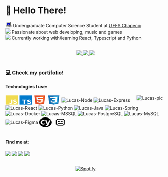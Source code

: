 # 👋 Hello There! 
<img src=https://raw.githubusercontent.com/TheDudeThatCode/TheDudeThatCode/master/Assets/PC.gif width="20"> Undergraduate Computer Science Student at <a href="https://github.com/ccuffs"> UFFS Chapecó</a><br>
<img src=https://raw.githubusercontent.com/TheDudeThatCode/TheDudeThatCode/master/Assets/gandalf_parrot.gif width="20"> Passionate about web developing, music and games <br>
<img src=https://raw.githubusercontent.com/TheDudeThatCode/TheDudeThatCode/master/Assets/powerup.gif width="20"> Currently working with/learning React, Typescript and Python <br><br>

<div align="center">
  <a href="https://github.com/lucassmaniotto">
  <img height="180em" src="https://github-readme-stats.vercel.app/api?username=lucassmaniotto&show_icons=true&theme=tokyonight&include_all_commits=true&count_private=true"/>
  <img height="180em" src="https://github-readme-stats.vercel.app/api/top-langs/?username=lucassmaniotto&layout=compact&langs_count=7&theme=tokyonight"/>
  <img height="180em" src="https://github-readme-streak-stats.herokuapp.com/?user=lucassmaniotto&theme=tokyonight"/>
</div>
<div style="display: inline_block"><br>
  <h3><a href="https://hello-world-lucassmaniotto.vercel.app">💻 Check my portifolio!</a></h3>
  <h4>Technologies I use:</h4>
  <img align="right" alt="Lucas-pic" width=18% src="https://i.imgur.com/Es8mmx2.gif">
  <img align="center" alt="Lucas-Js" height="30" width="40" src="https://raw.githubusercontent.com/devicons/devicon/master/icons/javascript/javascript-plain.svg">
  <img align="center" alt="Lucas-Ts" height="30" width="40" src="https://raw.githubusercontent.com/devicons/devicon/master/icons/typescript/typescript-plain.svg">
  <img align="center" alt="Lucas-HTML" height="30" width="40" src="https://raw.githubusercontent.com/devicons/devicon/master/icons/html5/html5-original.svg">
  <img align="center" alt="Lucas-CSS" height="30" width="40" src="https://raw.githubusercontent.com/devicons/devicon/master/icons/css3/css3-original.svg">
  <img align="center" alt="Lucas-Node" height="30" width="40" src="https://cdn.jsdelivr.net/gh/devicons/devicon/icons/nodejs/nodejs-original.svg" />
  <img align="center" alt="Lucas-Express" height="30" width="40" src="https://cdn.jsdelivr.net/gh/devicons/devicon/icons/express/express-original.svg" />
  <img align="center" alt="Lucas-React" height="30" width="40" src="https://cdn.jsdelivr.net/gh/devicons/devicon/icons/react/react-original.svg" />
  <img align="center" alt="Lucas-Python" height="30" width="40" src="https://cdn.jsdelivr.net/gh/devicons/devicon/icons/python/python-original.svg" />
  <img align="center" alt="Lucas-Java" height="30" width="40" src="https://cdn.jsdelivr.net/gh/devicons/devicon/icons/java/java-original.svg" />
  <img align="center" alt="Lucas-Spring" height="25" width="35" src="https://cdn.jsdelivr.net/gh/devicons/devicon/icons/spring/spring-original.svg" />
  <img align="center" alt="Lucas-Docker" height="30" width="40" src="https://cdn.jsdelivr.net/gh/devicons/devicon/icons/docker/docker-original.svg" />
  <img align="center" alt="Lucas-MSSQL" height="30" width="40" src="https://cdn.jsdelivr.net/gh/devicons/devicon/icons/microsoftsqlserver/microsoftsqlserver-plain.svg" />
  <img align="center" alt="Lucas-PostgreSQL" height="30" width="40" src="https://cdn.jsdelivr.net/gh/devicons/devicon/icons/postgresql/postgresql-original.svg" />
  <img align="center" alt="Lucas-MySQL" height="25" width="40" src="https://cdn.jsdelivr.net/gh/devicons/devicon/icons/mysql/mysql-original.svg" />
  <img align="center" alt="Lucas-Figma" height="30" width="25" src="https://cdn.jsdelivr.net/gh/devicons/devicon/icons/figma/figma-original.svg" />
  <img align="center" alt="Lucas-Cypress" height="30" width="40" src="./svg/cypress.svg" />
  <img align="center" alt="Lucas-Robot" height="35" width="45" src="./svg/robotframework.svg" />
  <br><br>
  
</div> 
<div>
  <h4>Find me at:</h4>
  <a href="https://www.linkedin.com/in/lucas-smaniotto-a7092b1a0/" target="_blank"><img src="https://img.shields.io/badge/-LinkedIn-%230077B5?style=for-the-badge&logo=linkedin&logoColor=white" target="_blank"></a>
  <a href="https://twitter.com/alpiste_punk" target="_blank"><img src="https://img.shields.io/badge/Twitter-1DA1F2?style=for-the-badge&logo=twitter&logoColor=white" target="_blank"></a>
  <a href="https://open.spotify.com/user/22gktbankxa4r3eaxarfxdzgi?si=d78a7ea3c0c0476a" target="_blank"><img src="https://img.shields.io/badge/Spotify-1ED760?&style=for-the-badge&logo=spotify&logoColor=white" target="_blank"></a>
  <a href="https://hello-world-lucassmaniotto.vercel.app/" target="_blank"><img src="https://img.shields.io/badge/website-000000?style=for-the-badge&logo=About.me&logoColor=white" target="_blank"></a> 
</div>
  
  ##
  
<div align="center">
  <a href="https://open.spotify.com/user/22gktbankxa4r3eaxarfxdzgi?si=d78a7ea3c0c0476a">
  <img alt="Spotify" src="https://spotify-recently-played-readme.vercel.app/api?user=22gktbankxa4r3eaxarfxdzgi&width=890&count=10">
</div>
